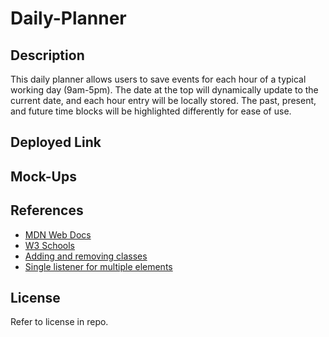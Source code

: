 # Daily-Planner

## Description

This daily planner allows users to save events for each hour of a typical working day (9am-5pm). The date at the top will dynamically update to the current date, and each hour entry will be locally stored. The past, present, and future time blocks will be highlighted differently for ease of use. 

## Deployed Link



## Mock-Ups



## References

- <a href="https://developer.mozilla.org/en-US/">MDN Web Docs</a>
- <a href="https://www.w3schools.com/">W3 Schools</a>
- <a href="https://stackoverflow.com/questions/195951/how-can-i-change-an-elements-class-with-javascript">Adding and removing classes</a>
- <a href="https://bobbyhadz.com/blog/javascript-add-event-listener-to-all-elements-with-class">Single listener for multiple elements</a>

## License

Refer to license in repo.